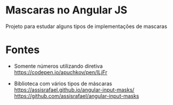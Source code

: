 # Mascaras no Angular JS
Projeto para estudar alguns tipos de implementações de mascaras

# Fontes
- Somente números utilizando diretiva
https://codepen.io/apuchkov/pen/ILjFr

- Biblioteca com vários tipos de máscaras
https://assisrafael.github.io/angular-input-masks/
https://github.com/assisrafael/angular-input-masks